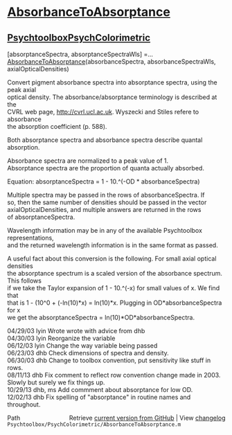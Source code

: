 # [AbsorbanceToAbsorptance](AbsorbanceToAbsorptance)
## [Psychtoolbox](Psychtoolbox)[PsychColorimetric](PsychColorimetric)

[absorptanceSpectra, absorptanceSpectraWls] =...  
  [AbsorbanceToAbsorptance](AbsorbanceToAbsorptance)(absorbanceSpectra, absorbanceSpectraWls, axialOpticalDensities)  
  
Convert pigment absorbance spectra into absorptance spectra, using the peak axial  
optical density.  The absorbance/absorptance terminology is described at the  
CVRL web page, http://cvrl.ucl.ac.uk.  Wyszecki and Stiles refere to absorbance  
the absorption coefficient (p. 588).  
  
Both absorptance spectra and absorbance spectra describe quantal absorption.  
  
Absorbance spectra are normalized to a peak value of 1.  
Absorptance spectra are the proportion of quanta actually absorbed.  
  
Equation: absorptanceSpectra = 1 - 10.^(-OD \* absorbanceSpectra)  
  
Multiple spectra may be passed in the rows of absorbanceSpectra.  If  
so, then the same number of densities should be passed in the vector  
axialOpticalDensities, and multiple answers are returned in the rows  
of absorptanceSpectra.  
  
Wavelength information may be in any of the available Psychtoolbox representations,  
and the returned wavelength information is in the same format as passed.  
  
A useful fact about this conversion is the following.  For small axial optical densities  
the absorptance spectrum is a scaled version of the absorbance spectrum.  This follows  
if we take the Taylor expansion of 1 - 10.^(-x) for small values of x.  We find that  
that is 1 - (10^0 + (-ln(10)\*x) = ln(10)\*x.  Plugging in OD\*absorbanceSpectra for x  
we get the absorptanceSpectra = ln(10)\*OD\*absorbanceSpectra.  
  
  
04/29/03 lyin   Wrote wrote with advice from dhb  
04/30/03 lyin   Reorganize the variable  
06/12/03 lyin   Change the way variable being passed  
06/23/03 dhb        Check dimensions of spectra and density.  
06/30/03 dhb      Change to toolbox convention, put sensitivity like stuff in rows.  
08/11/13 dhb      Fix comment to reflect row convention change made in 2003.  Slowly but surely we fix things up.  
10/29/13 dhb, ms  Add commment about absorptance for low OD.  
12/02/13 dhb      Fix spelling of "absorptance" in routine names and throughout.  




<div class="code_header" style="text-align:right;">
  <span style="float:left;">Path&nbsp;&nbsp;</span> <span class="counter">Retrieve <a href=
  "https://raw.github.com/Psychtoolbox-3/Psychtoolbox-3/beta/Psychtoolbox/PsychColorimetric/AbsorbanceToAbsorptance.m">current version from GitHub</a> | View <a href=
  "https://github.com/Psychtoolbox-3/Psychtoolbox-3/commits/beta/Psychtoolbox/PsychColorimetric/AbsorbanceToAbsorptance.m">changelog</a></span>
</div>
<div class="code">
  <code>Psychtoolbox/PsychColorimetric/AbsorbanceToAbsorptance.m</code>
</div>

